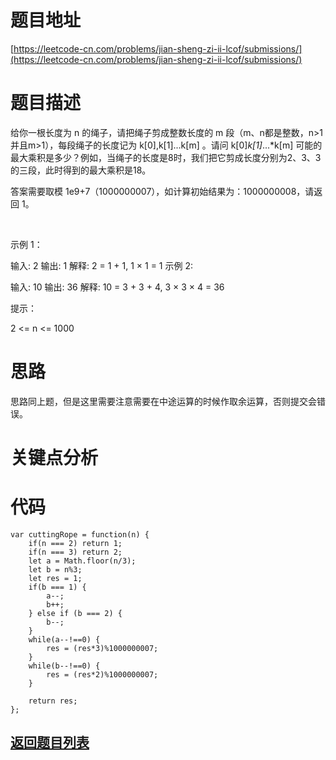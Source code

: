 # 题目地址

[https://leetcode-cn.com/problems/jian-sheng-zi-ii-lcof/submissions/](https://leetcode-cn.com/problems/jian-sheng-zi-ii-lcof/submissions/)

# 题目描述
给你一根长度为 n 的绳子，请把绳子剪成整数长度的 m 段（m、n都是整数，n>1并且m>1），每段绳子的长度记为 k[0],k[1]...k[m] 。请问 k[0]*k[1]*...*k[m] 可能的最大乘积是多少？例如，当绳子的长度是8时，我们把它剪成长度分别为2、3、3的三段，此时得到的最大乘积是18。

答案需要取模 1e9+7（1000000007），如计算初始结果为：1000000008，请返回 1。

 

示例 1：

输入: 2
输出: 1
解释: 2 = 1 + 1, 1 × 1 = 1
示例 2:

输入: 10
输出: 36
解释: 10 = 3 + 3 + 4, 3 × 3 × 4 = 36
 

提示：

2 <= n <= 1000

# 思路
思路同上题，但是这里需要注意需要在中途运算的时候作取余运算，否则提交会错误。
# 关键点分析

# 代码
    var cuttingRope = function(n) {
        if(n === 2) return 1;
        if(n === 3) return 2;
        let a = Math.floor(n/3);
        let b = n%3;
        let res = 1;
        if(b === 1) {
            a--;
            b++;
        } else if (b === 2) {
            b--;
        }
        while(a--!==0) {
            res = (res*3)%1000000007;
        }
        while(b--!==0) {
            res = (res*2)%1000000007;
        }
        
        return res;
    };
## [返回题目列表](../../README.md)


